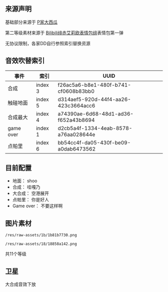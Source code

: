 ## 来源声明

基础部分来源于 [P家大西瓜](https://github.com/sannaha/bigwatermelon)

第二等级素材来源于 [Bilibili绯赤艾莉欧表情包组](https://space.bilibili.com/476072327)表情包第一弹

无协议限制，各家DD自行参照索引替换资源

## 音效吹替索引

事件 | 索引 | UUID
--- | --- | ---
合成 | index 3 | f26ac5a6-b8e1-480f-b741-cf0608b83bb0
触碰地面 | index 5 | d314aef5-920d-44f4-aa26-423c3664acc6
合成最大 | index 4 | a74390ae-6d68-48d1-ad36-f652a43b8694
game over | index 1 | d2cb5a4f-1334-4eab-8578-a76aa028644e
点帕里 | index 6 | bb54cc4f-da05-430f-be09-a0dab6473562

## 目前配置

- 地面： shoo
- 合成： 哇嘎乃
- 大合成： 空港展开
- 点帕里： 你是好人
- Game over： 不要这样啊

## 图片素材

`/res/raw-assets/1b/1b81b7730.png`

`/res/raw-assets/18/18858a142.png`

共11个等级

## 卫星

大合成音效下放